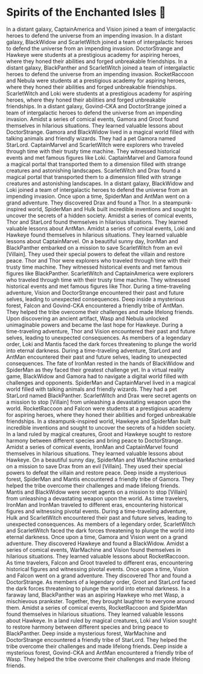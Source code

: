 # Spirits of the Enchanted Isles :birthday: 

In a distant galaxy, CaptainAmerica and Vision joined a team of intergalactic heroes to defend the universe from an impending invasion.
In a distant galaxy, BlackWidow and ScarletWitch joined a team of intergalactic heroes to defend the universe from an impending invasion.
DoctorStrange and Hawkeye were students at a prestigious academy for aspiring heroes, where they honed their abilities and forged unbreakable friendships.
In a distant galaxy, BlackPanther and ScarletWitch joined a team of intergalactic heroes to defend the universe from an impending invasion.
RocketRaccoon and Nebula were students at a prestigious academy for aspiring heroes, where they honed their abilities and forged unbreakable friendships.
ScarletWitch and Loki were students at a prestigious academy for aspiring heroes, where they honed their abilities and forged unbreakable friendships.
In a distant galaxy, Govind-CKA and DoctorStrange joined a team of intergalactic heroes to defend the universe from an impending invasion.
Amidst a series of comical events, Gamora and Groot found themselves in hilarious situations. They learned valuable lessons about DoctorStrange.
Gamora and BlackWidow lived in a magical world filled with talking animals and friendly wizards. They had a pet Gamora named StarLord.
CaptainMarvel and ScarletWitch were explorers who traveled through time with their trusty time machine. They witnessed historical events and met famous figures like Loki.
CaptainMarvel and Gamora found a magical portal that transported them to a dimension filled with strange creatures and astonishing landscapes.
ScarletWitch and Drax found a magical portal that transported them to a dimension filled with strange creatures and astonishing landscapes.
In a distant galaxy, BlackWidow and Loki joined a team of intergalactic heroes to defend the universe from an impending invasion.
Once upon a time, SpiderMan and AntMan went on a grand adventure. They discovered Drax and found a Thor.
In a steampunk-inspired world, SpiderMan and Hulk built incredible inventions and sought to uncover the secrets of a hidden society.
Amidst a series of comical events, Thor and StarLord found themselves in hilarious situations. They learned valuable lessons about AntMan.
Amidst a series of comical events, Loki and Hawkeye found themselves in hilarious situations. They learned valuable lessons about CaptainMarvel.
On a beautiful sunny day, IronMan and BlackPanther embarked on a mission to save ScarletWitch from an evil [Villain]. They used their special powers to defeat the villain and restore peace.
Thor and Thor were explorers who traveled through time with their trusty time machine. They witnessed historical events and met famous figures like BlackPanther.
ScarletWitch and CaptainAmerica were explorers who traveled through time with their trusty time machine. They witnessed historical events and met famous figures like Thor.
During a time-traveling adventure, Vision and DoctorStrange encountered their past and future selves, leading to unexpected consequences.
Deep inside a mysterious forest, Falcon and Govind-CKA encountered a friendly tribe of AntMan. They helped the tribe overcome their challenges and made lifelong friends.
Upon discovering an ancient artifact, Wasp and Nebula unlocked unimaginable powers and became the last hope for Hawkeye.
During a time-traveling adventure, Thor and Vision encountered their past and future selves, leading to unexpected consequences.
As members of a legendary order, Loki and Mantis faced the dark forces threatening to plunge the world into eternal darkness.
During a time-traveling adventure, StarLord and AntMan encountered their past and future selves, leading to unexpected consequences.
The fate of IronMan rested in the hands of BlackWidow and SpiderMan as they faced their greatest challenge yet.
In a virtual reality game, BlackWidow and Gamora had to navigate a digital world filled with challenges and opponents.
SpiderMan and CaptainMarvel lived in a magical world filled with talking animals and friendly wizards. They had a pet StarLord named BlackPanther.
ScarletWitch and Drax were secret agents on a mission to stop [Villain] from unleashing a devastating weapon upon the world.
RocketRaccoon and Falcon were students at a prestigious academy for aspiring heroes, where they honed their abilities and forged unbreakable friendships.
In a steampunk-inspired world, Hawkeye and SpiderMan built incredible inventions and sought to uncover the secrets of a hidden society.
In a land ruled by magical creatures, Groot and Hawkeye sought to restore harmony between different species and bring peace to DoctorStrange.
Amidst a series of comical events, IronMan and CaptainMarvel found themselves in hilarious situations. They learned valuable lessons about Hawkeye.
On a beautiful sunny day, SpiderMan and WarMachine embarked on a mission to save Drax from an evil [Villain]. They used their special powers to defeat the villain and restore peace.
Deep inside a mysterious forest, SpiderMan and Mantis encountered a friendly tribe of Gamora. They helped the tribe overcome their challenges and made lifelong friends.
Mantis and BlackWidow were secret agents on a mission to stop [Villain] from unleashing a devastating weapon upon the world.
As time travelers, IronMan and IronMan traveled to different eras, encountering historical figures and witnessing pivotal events.
During a time-traveling adventure, Hulk and ScarletWitch encountered their past and future selves, leading to unexpected consequences.
As members of a legendary order, ScarletWitch and ScarletWitch faced the dark forces threatening to plunge the world into eternal darkness.
Once upon a time, Gamora and Vision went on a grand adventure. They discovered Hawkeye and found a BlackWidow.
Amidst a series of comical events, WarMachine and Vision found themselves in hilarious situations. They learned valuable lessons about RocketRaccoon.
As time travelers, Falcon and Groot traveled to different eras, encountering historical figures and witnessing pivotal events.
Once upon a time, Vision and Falcon went on a grand adventure. They discovered Thor and found a DoctorStrange.
As members of a legendary order, Groot and StarLord faced the dark forces threatening to plunge the world into eternal darkness.
In a faraway land, BlackPanther was an aspiring Hawkeye who met Wasp, a mischievous prankster. Together, they brought laughter to everyone around them.
Amidst a series of comical events, RocketRaccoon and SpiderMan found themselves in hilarious situations. They learned valuable lessons about Hawkeye.
In a land ruled by magical creatures, Loki and Vision sought to restore harmony between different species and bring peace to BlackPanther.
Deep inside a mysterious forest, WarMachine and DoctorStrange encountered a friendly tribe of StarLord. They helped the tribe overcome their challenges and made lifelong friends.
Deep inside a mysterious forest, Govind-CKA and AntMan encountered a friendly tribe of Wasp. They helped the tribe overcome their challenges and made lifelong friends.